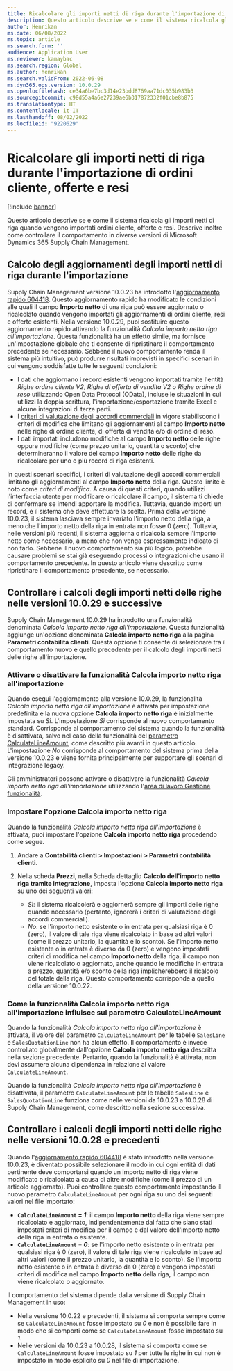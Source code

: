```yaml
---
title: Ricalcolare gli importi netti di riga durante l'importazione di ordini cliente, offerte e resi
description: Questo articolo descrive se e come il sistema ricalcola gli importi netti di riga quando vengono importati ordini cliente, offerte e resi. Descrive inoltre come controllare il comportamento in diverse versioni di Microsoft Dynamics 365 Supply Chain Management.
author: Henrikan
ms.date: 06/08/2022
ms.topic: article
ms.search.form: ''
audience: Application User
ms.reviewer: kamaybac
ms.search.region: Global
ms.author: henrikan
ms.search.validFrom: 2022-06-08
ms.dyn365.ops.version: 10.0.29
ms.openlocfilehash: ce34a6be7bc3d14e23bdd8769aa71dc035b983b3
ms.sourcegitcommit: c98d55a4a6e27239ae6b317872332f01cbe8b875
ms.translationtype: HT
ms.contentlocale: it-IT
ms.lasthandoff: 08/02/2022
ms.locfileid: "9220629"
---
```

# <a name="recalculate-line-net-amounts-when-importing-sales-orders-quotations-and-returns"></a>Ricalcolare gli importi netti di riga durante l'importazione di ordini cliente, offerte e resi

[!include [banner](../includes/banner.md)]

Questo articolo descrive se e come il sistema ricalcola gli importi netti di riga quando vengono importati ordini cliente, offerte e resi. Descrive inoltre come controllare il comportamento in diverse versioni di Microsoft Dynamics 365 Supply Chain Management.

## <a name="how-updates-to-net-line-amounts-are-calculated-on-import"></a>Calcolo degli aggiornamenti degli importi netti di riga durante l'importazione

Supply Chain Management versione 10.0.23 ha introdotto l'[aggiornamento rapido 604418](https://fix.lcs.dynamics.com/issue/results/?q=604418). Questo aggiornamento rapido ha modificato le condizioni alle quali il campo **Importo netto** di una riga può essere aggiornato o ricalcolato quando vengono importati gli aggiornamenti di ordini cliente, resi e offerte esistenti. Nella versione 10.0.29, puoi sostituire questo aggiornamento rapido attivando la funzionalità *Calcola importo netto riga all'importazione*. Questa funzionalità ha un effetto simile, ma fornisce un'impostazione globale che ti consente di ripristinare il comportamento precedente se necessario. Sebbene il nuovo comportamento renda il sistema più intuitivo, può produrre risultati imprevisti in specifici scenari in cui vengono soddisfatte tutte le seguenti condizioni:

- I dati che aggiornano i record esistenti vengono importati tramite l'entità *Righe ordine cliente V2*, *Righe di offerta di vendita V2* o *Righe ordine di reso* utilizzando Open Data Protocol (OData), incluse le situazioni in cui utilizzi la doppia scrittura, l'importazione/esportazione tramite Excel e alcune integrazioni di terze parti.
- I [criteri di valutazione degli accordi commerciali](/dynamicsax-2012/appuser-itpro/trade-agreement-evaluation-policies-white-paper) in vigore stabiliscono i criteri di modifica che limitano gli aggiornamenti al campo **Importo netto** nelle righe di ordine cliente, di offerta di vendita e/o di ordine di reso.
- I dati importati includono modifiche al campo **Importo netto** delle righe oppure modifiche (come prezzo unitario, quantità o sconto) che determineranno il valore del campo **Importo netto** delle righe da ricalcolare per uno o più record di riga esistenti.

In questi scenari specifici, i criteri di valutazione degli accordi commerciali limitano gli aggiornamenti al campo **Importo netto** della riga. Questo limite è noto come *criteri di modifica*. A causa di questi criteri, quando utilizzi l'interfaccia utente per modificare o ricalcolare il campo, il sistema ti chiede di confermare se intendi apportare la modifica. Tuttavia, quando importi un record, è il sistema che deve effettuare la scelta. Prima della versione 10.0.23, il sistema lasciava sempre invariato l'importo netto della riga, a meno che l'importo netto della riga in entrata non fosse 0 (zero). Tuttavia, nelle versioni più recenti, il sistema aggiorna o ricalcola sempre l'importo netto come necessario, a meno che non venga espressamente indicato di non farlo. Sebbene il nuovo comportamento sia più logico, potrebbe causare problemi se stai già eseguendo processi o integrazioni che usano il comportamento precedente. In questo articolo viene descritto come ripristinare il comportamento precedente, se necessario.

## <a name="control-calculations-of-line-net-amounts-in-versions-10029-and-later"></a>Controllare i calcoli degli importi netti delle righe nelle versioni 10.0.29 e successive

Supply Chain Management 10.0.29 ha introdotto una funzionalità denominata *Calcola importo netto riga all'importazione*. Questa funzionalità aggiunge un'opzione denominata **Calcola importo netto riga** alla pagina **Parametri contabilità clienti**. Questa opzione ti consente di selezionare tra il comportamento nuovo e quello precedente per il calcolo degli importi netti delle righe all'importazione.

### <a name="turn-the-calculate-line-net-amount-on-import-feature-on-or-off"></a>Attivare o disattivare la funzionalità Calcola importo netto riga all'importazione

Quando esegui l'aggiornamento alla versione 10.0.29, la funzionalità *Calcola importo netto riga all'importazione* è attivata per impostazione predefinita e la nuova opzione **Calcola importo netto riga** è inizialmente impostata su *Sì*. L'impostazione *Sì* corrisponde al nuovo comportamento standard. Corrisponde al comportamento del sistema quando la funzionalità è disattivata, salvo nel caso della funzionalità del [parametro CalculateLineAmount](#CalculateLineAmount), come descritto più avanti in questo articolo. L'impostazione *No* corrisponde al comportamento del sistema prima della versione 10.0.23 e viene fornita principalmente per supportare gli scenari di integrazione legacy.

Gli amministratori possono attivare o disattivare la funzionalità *Calcola importo netto riga all'importazione* utilizzando l'[area di lavoro Gestione funzionalità](../../fin-ops-core/fin-ops/get-started/feature-management/feature-management-overview.md).

### <a name="set-the-calculate-line-net-amount-option"></a>Impostare l'opzione Calcola importo netto riga

Quando la funzionalità *Calcola importo netto riga all'importazione* è attivata, puoi impostare l'opzione **Calcola importo netto riga** procedendo come segue.

1. Andare a **Contabilità clienti \> Impostazioni \> Parametri contabilità clienti**.
1. Nella scheda **Prezzi**, nella Scheda dettaglio **Calcolo dell'importo netto riga tramite integrazione**, imposta l'opzione **Calcola importo netto riga** su uno dei seguenti valori:

    - *Sì*: il sistema ricalcolerà e aggiornerà sempre gli importi delle righe quando necessario (pertanto, ignorerà i criteri di valutazione degli accordi commerciali).
    - *No*: se l'importo netto esistente o in entrata per qualsiasi riga è 0 (zero), il valore di tale riga viene ricalcolato in base ad altri valori (come il prezzo unitario, la quantità e lo sconto). Se l'importo netto esistente o in entrata è diverso da 0 (zero) e vengono impostati criteri di modifica nel campo **Importo netto** della riga, il campo non viene ricalcolato o aggiornato, anche quando le modifiche in entrata a prezzo, quantità e/o sconto della riga implicherebbero il ricalcolo del totale della riga. Questo comportamento corrisponde a quello della versione 10.0.22.

### <a name="how-the-calculate-line-net-amount-on-import-feature-affects-the-calculatelineamount-parameter"></a><a name="CalculateLineAmount"></a>Come la funzionalità Calcola importo netto riga all'importazione influisce sul parametro CalculateLineAmount

Quando la funzionalità *Calcola importo netto riga all'importazione* è attivata, il valore del parametro `CalculateLineAmount` per le tabelle `SalesLine` e `SalesQuotationLine` non ha alcun effetto. Il comportamento è invece controllato globalmente dall'opzione **Calcola importo netto riga** descritta nella sezione precedente. Pertanto, quando la funzionalità è attivata, non devi assumere alcuna dipendenza in relazione al valore `CalculateLineAmount`.

Quando la funzionalità *Calcola importo netto riga all'importazione* è disattivata, il parametro `CalculateLineAmount` per le tabelle `SalesLine` e `SalesQuotationLine` funziona come nelle versioni da 10.0.23 a 10.0.28 di Supply Chain Management, come descritto nella sezione successiva.

## <a name="control-line-net-amount-calculations-in-versions-10028-and-earlier"></a>Controllare i calcoli degli importi netti delle righe nelle versioni 10.0.28 e precedenti

Quando l'[aggiornamento rapido 604418](https://fix.lcs.dynamics.com/issue/results/?q=604418) è stato introdotto nella versione 10.0.23, è diventato possibile selezionare il modo in cui ogni entità di dati pertinente deve comportarsi quando un importo netto di riga viene modificato o ricalcolato a causa di altre modifiche (come il prezzo di un articolo aggiornato). Puoi controllare questo comportamento impostando il nuovo parametro `CalculateLineAmount` per ogni riga su uno dei seguenti valori nel file importato:

- **`CalculateLineAmount` = *1***: il campo **Importo netto** della riga viene sempre ricalcolato e aggiornato, indipendentemente dal fatto che siano stati impostati criteri di modifica per il campo e dal valore dell'importo netto della riga in entrata o esistente.
- **`CalculateLineAmount` = *0***: se l'importo netto esistente o in entrata per qualsiasi riga è 0 (zero), il valore di tale riga viene ricalcolato in base ad altri valori (come il prezzo unitario, la quantità e lo sconto). Se l'importo netto esistente o in entrata è diverso da 0 (zero) e vengono impostati criteri di modifica nel campo **Importo netto** della riga, il campo non viene ricalcolato o aggiornato.  

Il comportamento del sistema dipende dalla versione di Supply Chain Management in uso:

- Nella versione 10.0.22 e precedenti, il sistema si comporta sempre come se `CalculateLineAmount` fosse impostato su *0* e non è possibile fare in modo che si comporti come se `CalculateLineAmount` fosse impostato su *1*.
- Nelle versioni da 10.0.23 a 10.0.28, il sistema si comporta come se `CalculateLineAmount` fosse impostato su *1* per tutte le righe in cui non è impostato in modo esplicito su *0* nel file di importazione.
